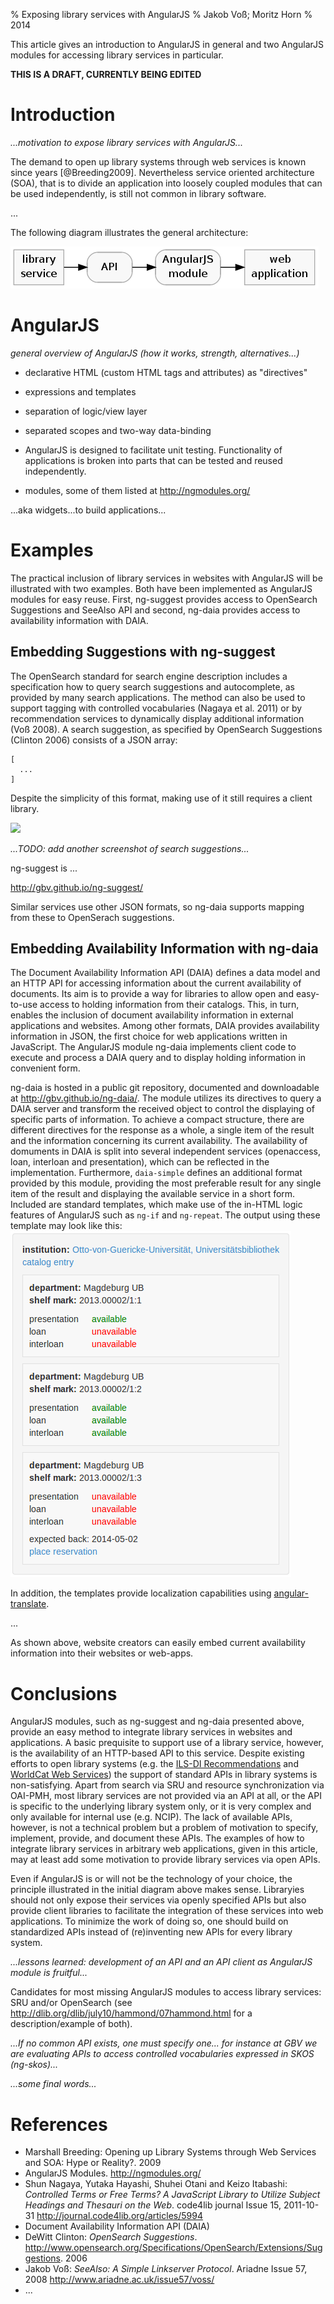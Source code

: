 % Exposing library services with AngularJS
% Jakob Voß; Moritz Horn
% 2014

This article gives an introduction to AngularJS in general and two AngularJS
modules for accessing library services in particular.

**THIS IS A DRAFT, CURRENTLY BEING EDITED**

# Introduction

*...motivation to expose library services with AngularJS...*

The demand to open up library systems through web services is known since 
years [@Breeding2009]. Nevertheless service oriented architecture (SOA), 
that is to divide an application into loosely coupled modules that can
be used independently, is still not common in library software.

...

The following diagram illustrates the general architecture:

![getting a library service into a web application](layers.png)

# AngularJS

*general overview of AngularJS (how it works, strength, alternatives...)*

* declarative HTML (custom HTML tags and attributes) as "directives"
* expressions and templates
* separation of logic/view layer
* separated scopes and two-way data-binding

* AngularJS is designed to facilitate unit testing. Functionality of
  applications is broken into parts that can be tested and reused
  independently.

* modules, some of them listed at <http://ngmodules.org/>

...aka widgets...to build applications...

# Examples

The practical inclusion of library services in websites with AngularJS will be illustrated with two examples. Both have been implemented as AngularJS modules for easy reuse. First, ng-suggest provides access to OpenSearch Suggestions and SeeAlso API and second, ng-daia provides access to availability information with DAIA.

## Embedding Suggestions with ng-suggest

The OpenSearch standard for search engine description includes a specification how to query search suggestions and autocomplete, as provided by many search applications. The method can also be used to support 
tagging with controlled vocabularies (Nagaya et al. 2011) or by recommendation services to dynamically display additional information (Voß 2008). A search suggestion, as specified by OpenSearch Suggestions (Clinton 2006) consists of a JSON array:

    [
      ...
    ]

Despite the simplicity of this format, making use of it still requires a client library.

![](http://ariadne-media.ukoln.info/grfx/img/issue57-voss/figure-1.jpg)

*...TODO: add another screenshot of search suggestions...*

ng-suggest is ...

<http://gbv.github.io/ng-suggest/>

Similar services use other JSON formats, so ng-daia supports mapping from these to OpenSerach suggestions.

## Embedding Availability Information with ng-daia

The Document Availability Information API (DAIA) defines a data model and an HTTP API for accessing information about the current availability of documents. Its aim is to provide a way for libraries to allow open and easy-to-use access to holding information from their catalogs. This, in turn, enables the inclusion of document availability information in external applications and websites. Among other formats, DAIA provides availability information in JSON, the first choice for web applications written in JavaScript. The AngularJS module ng-daia implements client code to execute and process a DAIA query and to display holding information in convenient form.

ng-daia is hosted in a public git repository, documented and downloadable at <http://gbv.github.io/ng-daia/>. The module utilizes its directives to query a DAIA server and transform the received object to control the displaying of specific parts of information. To achieve a compact structure, there are different directives for the response as a whole, a single item of the result and the information concerning its current availability. The availability of domuments in DAIA is split into several independent services (openaccess, loan, interloan and presentation), which can be reflected in the implementation. Furthermore, `daia-simple` defines an additional format provided by this module, providing the most preferable result for any single item of the result and displaying the available service in a short form. Included are standard templates, which make use of the in-HTML logic features of AngularJS such as `ng-if` and `ng-repeat`. The output using these template may look like this:
 ![example output of ng-daia with standard templates](ngdaia_demo_EN_full.png)
 
In addition, the templates provide localization capabilities using [angular-translate](http://angular-translate.github.io/).


...

As shown above, website creators can easily embed current availability information into their websites or web-apps.

# Conclusions

AngularJS modules, such as ng-suggest and ng-daia presented above, provide an
easy method to integrate library services in websites and applications. A basic
prequisite to support use of a library service, however, is the availability of
an HTTP-based API to this service. Despite existing efforts to open library
systems (e.g. the [ILS-DI
Recommendations](http://old.diglib.org/architectures/ilsdi/) and [WorldCat Web
Services](www.oclc.org/developer/webservices)) the support of standard APIs in
library systems is non-satisfying. Apart from search via SRU and resource
synchronization via OAI-PMH, most library services are not provided via an API
at all, or the API is specific to the underlying library system only, or it is
very complex and only available for internal use (e.g. NCIP). The lack of
available APIs, however, is not a technical problem but a problem of motivation
to specify, implement, provide, and document these APIs. The examples of how to
integrate library services in arbitrary web applications, given in this
article, may at least add some motivation to provide library services via open
APIs.

Even if AngularJS is or will not be the technology of your choice, the
principle illustrated in the initial diagram above makes sense. Libraryies
should not only expose their services via openly specified APIs but also
provide client libraries to facilitate the integration of these services into
web applications. To minimize the work of doing so, one should build on
standardized APIs instead of (re)inventing new APIs for every library system.

*...lessons learned: development of an API and an API client as AngularJS module
is fruitful...*

Candidates for most missing AngularJS modules to access library services: SRU
and/or OpenSearch (see http://dlib.org/dlib/july10/hammond/07hammond.html for a
description/example of both).

*...If no common API exists, one must specify one...  for instance at GBV we are
evaluating APIs to access controlled vocabularies expressed in SKOS (ng-skos)...*

*...some final words...*

# References

* Marshall Breeding: Opening up Library Systems through Web Services and SOA: Hype or Reality?. 2009
* AngularJS Modules. <http://ngmodules.org/>
* Shun Nagaya, Yutaka Hayashi, Shuhei Otani and Keizo Itabashi: *Controlled Terms or Free Terms? A JavaScript Library to Utilize Subject Headings and Thesauri on the Web*. code4lib journal Issue 15, 2011-10-31 <http://journal.code4lib.org/articles/5994>
* Document Availability Information API (DAIA)
* DeWitt Clinton: *OpenSearch Suggestions*.
  <http://www.opensearch.org/Specifications/OpenSearch/Extensions/Suggestions>. 2006
* Jakob Voß: *SeeAlso: A Simple Linkserver Protocol*. Ariadne Issue 57, 2008
  <http://www.ariadne.ac.uk/issue57/voss/>
* ...

